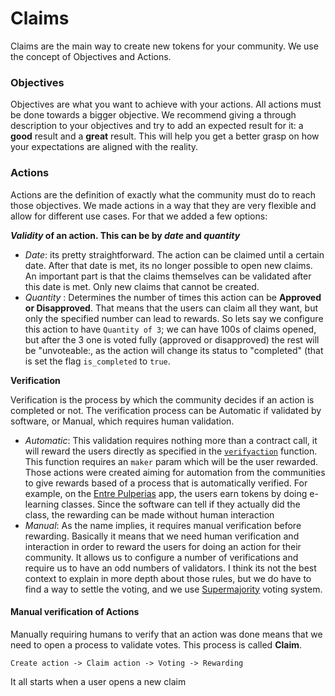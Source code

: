 # Claims

Claims are the main way to create new tokens for your community. We use the concept of Objectives and Actions.

### Objectives

Objectives are what you want to achieve with your actions. All actions must be done towards a bigger objective. We recommend giving a through description to your objectives and try to add an expected result for it: a **good** result and a **great** result. This will help you get a better grasp on how your expectations are aligned with the reality.

### Actions

Actions are the definition of exactly what the community must do to reach those objectives. We made actions in a way that they are very flexible and allow for different use cases. For that we added a few options:

**_Validity_ of an action. This can be by _date_ and _quantity_**
  - _Date_: its pretty straightforward. The action can be claimed until a certain date. After that date is met, its no longer possible to open new claims. An important part is that the claims themselves can be validated after this date is met. Only new claims that cannot be created.
  - _Quantity_ : Determines the number of times this action can be **Approved or Disapproved**. That means that the users can claim all they want, but only the specified number can lead to rewards. So lets say we configure this action to have `Quantity of 3`; we can have 100s of claims opened, but after the 3 one is voted fully (approved or disapproved) the rest will be "unvoteable:, as the action will change its status to "completed" (that is set the flag `is_completed` to `true`.
  
**Verification**

Verification is the process by which the community decides if an action is completed or not. The verification process can be Automatic if validated by software, or Manual, which requires human validation.


  - _Automatic_: This validation requires nothing more than a contract call, it will reward the users directly as specified in the [`verifyaction`](https://github.com/cambiatus/contracts/blob/master/community/community.hpp#L202) function. This function requires an `maker` param which will be the user rewarded. Those actions were created aiming for automation from the communities to give rewards based of a process that is automatically verified. For example, on the [Entre Pulperias](https://www.facebook.com/entrepulperoscostarica/) app, the users earn tokens by doing e-learning classes. Since the software can tell if they actually did the class, the rewarding can be made without human interaction
  - _Manual_: As the name implies, it requires manual verification before rewarding. Basically it means that we need human verification and interaction in order to reward the users for doing an action for their community. It allows us to configure a number of verifications and require us to have an odd numbers of validators. I think its not the best context to explain in more depth about those rules, but we do have to find a way to settle the voting, and we use [Supermajority](https://en.wikipedia.org/wiki/Supermajority#Majority_of_the_entire_membership) voting system.
  
#### Manual verification of Actions

Manually requiring humans to verify that an action was done means that we need to open a process to validate votes. This process is called **Claim**. 

`Create action -> Claim action -> Voting -> Rewarding`

It all starts when a user opens a new claim
